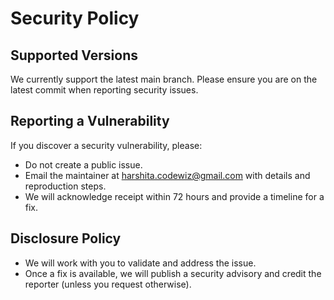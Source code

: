 # Security Policy

## Supported Versions
We currently support the latest main branch. Please ensure you are on the latest commit when reporting security issues.

## Reporting a Vulnerability
If you discover a security vulnerability, please:
- Do not create a public issue.
- Email the maintainer at harshita.codewiz@gmail.com with details and reproduction steps.
- We will acknowledge receipt within 72 hours and provide a timeline for a fix.

## Disclosure Policy
- We will work with you to validate and address the issue.
- Once a fix is available, we will publish a security advisory and credit the reporter (unless you request otherwise).
